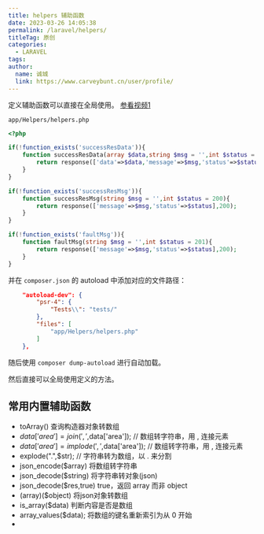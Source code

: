 ```yaml
---
title: helpers 辅助函数
date: 2023-03-26 14:05:38
permalink: /laravel/helpers/
titleTag: 原创
categories: 
  - LARAVEL
tags: 
author: 
  name: 诚城
  link: https://www.carveybunt.cn/user/profile/
---
```


定义辅助函数可以直接在全局使用。 [参看视频1](https://www.youtube.com/watch?v=bYZL59HEdLc)

`app/Helpers/helpers.php`

```php
<?php

if(!function_exists('successResData')){
    function successResData(array $data,string $msg = '',int $status = 200){
        return response(['data'=>$data,'message'=>$msg,'status'=>$status],200);
    }
}

if(!function_exists('successResMsg')){
    function successResMsg(string $msg = '',int $status = 200){
        return response(['message'=>$msg,'status'=>$status],200);
    }
}

if(!function_exists('faultMsg')){
    function faultMsg(string $msg = '',int $status = 201){
        return response(['message'=>$msg,'status'=>$status],200);
    }
}

```

并在 `composer.json` 的 autoload 中添加对应的文件路径：

```json
    "autoload-dev": {
        "psr-4": {
            "Tests\\": "tests/"
        },
        "files": [
            "app/Helpers/helpers.php"
        ]
    },
```

随后使用 `composer dump-autoload` 进行自动加载。

然后直接可以全局使用定义的方法。

## 常用内置辅助函数

- toArray() 查询构造器对象转数组
- $data['area']=join(',',$data['area']); // 数组转字符串，用 , 连接元素
- $data['area']=implode(',',$data['area']); // 数组转字符串，用 , 连接元素
- explode(".",$str); // 字符串转为数组，以 . 来分割
- json_encode($array) 将数组转字符串
- json_decode($string) 将字符串转对象(json)
- json_decode($res,true) true，返回 array 而非 object
- (array)($object) 将json对象转数组
- is_array($data) 判断内容是否是数组
- array_values($data); 将数组的键名重新索引为从 0 开始
- 